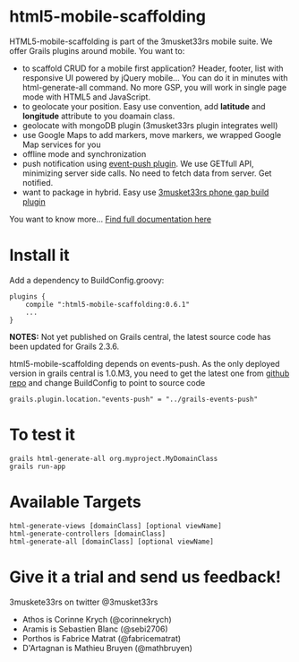 html5-mobile-scaffolding
========================

HTML5-mobile-scaffolding is part of the 3musket33rs mobile suite. We offer Grails plugins around mobile. You want to:

- to scaffold CRUD for a mobile first application? Header, footer, list with responsive UI powered by jQuery mobile... 
You can do it in minutes with html-generate-all command. No more GSP, you will work in single page mode with HTML5 and JavaScript.
- to geolocate your position. Easy use convention, add **latitude** and **longitude** attribute to you doamain class.
- geolocate with mongoDB plugin (3musket33rs plugin integrates well)
- use Google Maps to add markers, move markers, we wrapped Google Map services for you
- offline mode and synchronization
- push notification using [event-push plugin](http://grails.org/plugin/events-push). We use GETfull API, minimizing server side calls. No need to fetch data from server. Get notified.
- want to package in hybrid. Easy use [3musket33rs phone gap build plugin](https://github.com/3musket33rs/phonegapbuild)

You want to know more... [Find full documentation here](http://3musket33rs.github.com/html5-mobile-scaffolding/)

Install it
===========

Add a dependency to BuildConfig.groovy:

    plugins {
        compile ":html5-mobile-scaffolding:0.6.1"
        ...
    }


**NOTES:**
Not yet published on Grails central, the latest source code has been updated for Grails 2.3.6.

html5-mobile-scaffolding depends on events-push. As the only deployed version in grails central is 1.0.M3, you need to get the latest one from [github repo](https://github.com/smaldini/grails-events-push) and change BuildConfig to point to source code

	grails.plugin.location."events-push" = "../grails-events-push"

To test it
===========

	grails html-generate-all org.myproject.MyDomainClass
	grails run-app

Available Targets
=================

	html-generate-views [domainClass] [optional viewName]
	html-generate-controllers [domainClass]
	html-generate-all [domainClass] [optional viewName]

Give it a trial and send us feedback!
====================================

3muskete33rs on twitter @3musket33rs 
- Athos is Corinne Krych (@corinnekrych)
- Aramis is Sebastien Blanc (@sebi2706)
- Porthos is Fabrice Matrat (@fabricematrat)
- D'Artagnan is Mathieu Bruyen (@mathbruyen)
